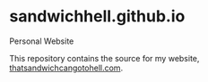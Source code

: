# sandwichhell.github.io
Personal Website

This repository contains the source for my website, [thatsandwichcangotohell.com](http://thatsandwichcangotohell.com).
